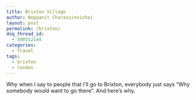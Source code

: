 ```yaml
---
title: Brixton Village
author: Noppanit Charassinvichai
layout: post
permalink: /brixton/
dsq_thread_id:
  - 500312144
categories:
  - Travel
tags:
  - brixton
  - london
---
```

Why when I say to people that I&#8217;ll go to Brixton, everybody just says &#8220;Why somebody would want to go there&#8221;. And here&#8217;s why. 

<div id="gallery-22c93100" class="flickr-gallery photoset">
  <div class="fg-clear">
  </div>
</div>

<div class="fg-clear">
</div>